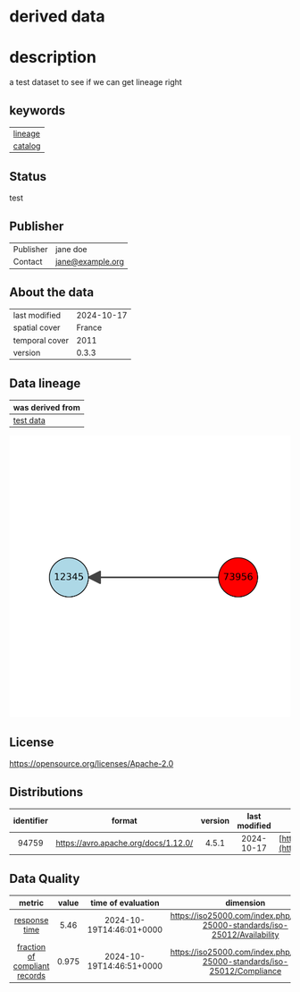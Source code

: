 
derived data
============

# description
  
a test dataset to see if we can get lineage right
## keywords

||
| :--- |
|[lineage](fdcshjnfdscahjn.md)|
|[catalog](sdfjlhgfvrkhlsfd.md)|

## Status


test
## Publisher

|||
| :--- | :--- |
|Publisher|jane doe|
|Contact|jane@example.org|

## About the data

|||
| :--- | :--- |
|last modified|2024-10-17|
|spatial cover|France|
|temporal cover|2011|
|version|0.3.3|

## Data lineage

|was derived from|
| :--- |
|[test data](12345.md)|
  
![Lineage overview](./docs/figures/73956_lineage.svg)
## License


https://opensource.org/licenses/Apache-2.0
## Distributions

|identifier|format|version|last modified|access url|
| :---: | :---: | :---: | :---: | :---: |
|94759|https://avro.apache.org/docs/1.12.0/|4.5.1|2024-10-17|[https://www.example.org/lineagetest.avro](https://www.example.org/lineagetest.avro)|

## Data Quality

|metric|value|time of evaluation|dimension|
| :---: | :---: | :---: | :---: |
|[response time](kd84jsd8wksyf.md)|5.46|2024-10-19T14:46:01+0000|https://iso25000.com/index.php/en/iso-25000-standards/iso-25012/Availability|
|[fraction of compliant records](ja9EJDS8E.md)|0.975|2024-10-19T14:46:51+0000|https://iso25000.com/index.php/en/iso-25000-standards/iso-25012/Compliance|

